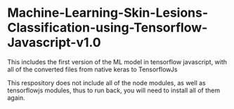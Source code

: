 # Machine-Learning-Skin-Lesions-Classification-using-Tensorflow-Javascript-v1.0
This includes the first version of the ML model in tensorflow javascript, with all of the converted files from native keras to TensorflowJs


This respository does not include all of the node modules, as well as tensorflowjs modules, thus to run back, you will need to install all of them again.

